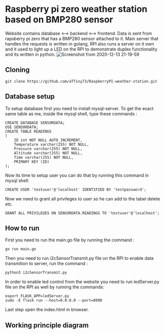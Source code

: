 # Raspberry pi zero weather station based on BMP280 sensor

Website contains database <--> backend <--> frontend. Data is sent from rapsberry pi zero that has a BMP280 sensor attached to it. Main server that handles the requests is written in golang, RPI also runs a server on it own and it used to light up a LED on the RPI to demonstrate duplex functionality and its written in python.
![Screenshot from 2020-12-13 21-19-59](https://user-images.githubusercontent.com/62447953/102022742-0d6d1a80-3d89-11eb-8135-55e6fbe857d9.png)
## Cloning
```
git clone https://github.com/aTTiny73/RaspberryPI-weather-station.git
```
## Database setup

To setup database first you need to install mysql-server.
To get the exact same table as me, inside the mysql shell, type these commands :
```
CREATE DATABASE SENSORDATA;
USE SENSORDATA;
CREATE TABLE READINGS
(
    ID int NOT NULL AUTO_INCREMENT,
    Temperature varchar(255) NOT NULL,
    Pressure varchar(255) NOT NULL,
    Altitude varchar(255) NOT NULL,
    Time varchar(255) NOT NULL,
    PRIMARY KEY (ID)
);
```
Now its time to setup user you can do that by running this command in mysql shell:

```
CREATE USER 'testuser'@'localhost' IDENTIFIED BY 'testpassword';
```
Now we need to grant all privileges to user so he can add to the tabel delete etc.
```
GRANT ALL PRIVILEGES ON SENSORDATA.READINGS TO 'testuser'@'localhost';
```
## How to run

First you need to run the main.go file by running the command :
```
go run main.go
```
Then you need to run i2cSensorTransmit.py file on the RPI to enable data transmition to server, run the command :
```
python3 i2cSensorTransmit.py
```
In order to enable led control from the website you need to run ledServer.py file on the RPI as well by running the commands:
```
export FLASK_APP=ledServer.py
sudo -E flask run --host=0.0.0.0 --port=8090
```
Last step open the index.html in browser.

## Working principle diagram
